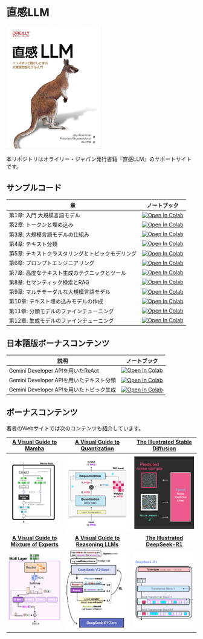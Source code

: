 ﻿# 直感LLM

<a href="https://www.amazon.com/Hands-Large-Language-Models-Understanding/dp/1098150961"><img src="images/cover.jpg" width="50%" height="50%"></a>

本リポジトリはオライリー・ジャパン発行書籍『直感LLM』のサポートサイトです。

## サンプルコード

| 章  | ノートブック  |
|---|---|
| 第1章: 入門 大規模言語モデル  | [![Open In Colab](https://colab.research.google.com/assets/colab-badge.svg)](https://colab.research.google.com/github/HandsOnLLM/Hands-On-Large-Language-Models/blob/main/chapter01/Chapter%201%20-%20Introduction%20to%20Language%20Models.ipynb)   |
| 第2章: トークンと埋め込み  | [![Open In Colab](https://colab.research.google.com/assets/colab-badge.svg)](https://colab.research.google.com/github/HandsOnLLM/Hands-On-Large-Language-Models/blob/main/chapter02/Chapter%202%20-%20Tokens%20and%20Token%20Embeddings.ipynb)  |
| 第3章: 大規模言語モデルの仕組み  | [![Open In Colab](https://colab.research.google.com/assets/colab-badge.svg)](https://colab.research.google.com/github/HandsOnLLM/Hands-On-Large-Language-Models/blob/main/chapter03/Chapter%203%20-%20Looking%20Inside%20LLMs.ipynb)  |
| 第4章: テキスト分類 | [![Open In Colab](https://colab.research.google.com/assets/colab-badge.svg)](https://colab.research.google.com/github/HandsOnLLM/Hands-On-Large-Language-Models/blob/main/chapter04/Chapter%204%20-%20Text%20Classification.ipynb)  |
| 第5章: テキストクラスタリングとトピックモデリング  | [![Open In Colab](https://colab.research.google.com/assets/colab-badge.svg)](https://colab.research.google.com/github/HandsOnLLM/Hands-On-Large-Language-Models/blob/main/chapter05/Chapter%205%20-%20Text%20Clustering%20and%20Topic%20Modeling.ipynb)  |
| 第6章: プロンプトエンジニアリング  | [![Open In Colab](https://colab.research.google.com/assets/colab-badge.svg)](https://colab.research.google.com/github/HandsOnLLM/Hands-On-Large-Language-Models/blob/main/chapter06/Chapter%206%20-%20Prompt%20Engineering.ipynb)  |
| 第7章: 高度なテキスト生成のテクニックとツール  | [![Open In Colab](https://colab.research.google.com/assets/colab-badge.svg)](https://colab.research.google.com/github/HandsOnLLM/Hands-On-Large-Language-Models/blob/main/chapter07/Chapter%207%20-%20Advanced%20Text%20Generation%20Techniques%20and%20Tools.ipynb)  |
| 第8章: セマンティック検索とRAG  | [![Open In Colab](https://colab.research.google.com/assets/colab-badge.svg)](https://colab.research.google.com/github/HandsOnLLM/Hands-On-Large-Language-Models/blob/main/chapter08/Chapter%208%20-%20Semantic%20Search.ipynb)  |
| 第9章: マルチモーダルな大規模言語モデル  | [![Open In Colab](https://colab.research.google.com/assets/colab-badge.svg)](https://colab.research.google.com/github/HandsOnLLM/Hands-On-Large-Language-Models/blob/main/chapter09/Chapter%209%20-%20Multimodal%20Large%20Language%20Models.ipynb)  |
| 第10章: テキスト埋め込みモデルの作成  | [![Open In Colab](https://colab.research.google.com/assets/colab-badge.svg)](https://colab.research.google.com/github/HandsOnLLM/Hands-On-Large-Language-Models/blob/main/chapter10/Chapter%2010%20-%20Creating%20Text%20Embedding%20Models.ipynb)  |
| 第11章: 分類モデルのファインチューニング  | [![Open In Colab](https://colab.research.google.com/assets/colab-badge.svg)](https://colab.research.google.com/github/HandsOnLLM/Hands-On-Large-Language-Models/blob/main/chapter11/Chapter%2011%20-%20Fine-Tuning%20BERT.ipynb)  |
| 第12章: 生成モデルのファインチューニング  | [![Open In Colab](https://colab.research.google.com/assets/colab-badge.svg)](https://colab.research.google.com/github/oreilly-japan/hands-on-llm-ja/blob/main/chapter12/Chapter%2012%20-%20Fine-tuning%20Generation%20Models.ipynb)  |

## 日本語版ボーナスコンテンツ

| 説明  | ノートブック  |
|---|---|
| Gemini Developer APIを用いたReAct  | [![Open In Colab](https://colab.research.google.com/assets/colab-badge.svg)](https://colab.research.google.com/github/oreilly-japan/hands-on-llm-ja/blob/main/bonus/react_with_gemini_api.ipynb)   |
| Gemini Developer APIを用いたテキスト分類  | [![Open In Colab](https://colab.research.google.com/assets/colab-badge.svg)](https://colab.research.google.com/github/oreilly-japan/hands-on-llm-ja/blob/main/bonus/text_classification_with_gemini_api.ipynb)   |
| Gemini Developer APIを用いたトピック生成  | [![Open In Colab](https://colab.research.google.com/assets/colab-badge.svg)](https://colab.research.google.com/github/oreilly-japan/hands-on-llm-ja/blob/main/bonus/topic_generation_with_gemini_api.ipynb)   |

## ボーナスコンテンツ

著者のWebサイトでは次のコンテンツも紹介しています。

| [A Visual Guide to Mamba](https://newsletter.maartengrootendorst.com/p/a-visual-guide-to-mamba-and-state)             |  [A Visual Guide to Quantization](https://newsletter.maartengrootendorst.com/p/a-visual-guide-to-quantization) | [The Illustrated Stable Diffusion](https://jalammar.github.io/illustrated-stable-diffusion/) |
:-------------------------:|:-------------------------:|:-------------------------:
![](images/mamba.png)  |  ![](images/quant.png) |  ![](images/diffusion.png)
**[A Visual Guide to Mixture of Experts](https://newsletter.maartengrootendorst.com/p/a-visual-guide-to-mixture-of-experts)**  | **[A Visual Guide to Reasoning LLMs](https://newsletter.maartengrootendorst.com/p/a-visual-guide-to-reasoning-llms)**  |  **[The Illustrated DeepSeek-R1](https://newsletter.languagemodels.co/p/the-illustrated-deepseek-r1)**
![](images/moe.png)  |  ![](images/reasoning.png) |  ![](images/deepseek.png)
